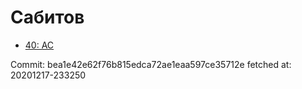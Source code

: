 # Сабитов
- [40: AC](40.md)

Commit: bea1e42e62f76b815edca72ae1eaa597ce35712e
 fetched at: 20201217-233250
